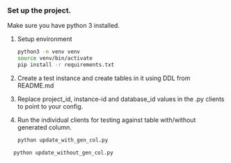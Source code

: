 ### Set up the project.

Make sure you have python 3 installed.

1. Setup environment
    ```bash
    python3 -m venv venv
    source venv/bin/activate
    pip install -r requirements.txt
    ```
2. Create a test instance and create tables in it using DDL from README.md
3. Replace project_id, instance-id and database_id values in the .py clients to point to your config.
4. Run the individual clients for testing against table with/without generated column.
   
   ```bash
   python update_with_gen_col.py
   ```

 ```bash
   python update_without_gen_col.py
   ```